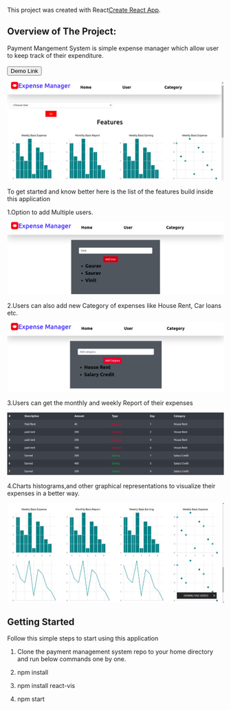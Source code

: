 

This project was created  with  React[Create React App](https://github.com/facebook/create-react-app).


## Overview of The Project:
Payment Mangement System is simple expense manager which allow user to keep track of their expenditure.
<br>
<br>
<a href =  "https://payment-management-system.netlify.app/#/">
  <button style = "background:red,padding:5px">Demo Link</button>
</a>
<p> <img src  = "/payment-management-system/public/home.png"> </p>

To get started and know better here is the list of the features build inside this application

1.Option to add Multiple users.
<p> <img src  = "/payment-management-system/public/user.png"> </p>

2.Users can also add new Category of expenses  like House Rent, Car loans etc.
<p> <img src  = "/payment-management-system/public/category.png"> </p>

3.Users can get the monthly and weekly Report of their expenses
<p> <img src  = "/payment-management-system/public/expense.png"> </p>

4.Charts  histograms,and other graphical representations to visualize their expenses in a better way.
<p> <img src  = "/payment-management-system/public/graph.png"> </p>




## Getting Started

Follow this simple steps to start using this application

1.   Clone the payment management system repo to your home directory and run below commands one by one.

2.   npm install

3.   npm install react-vis

4.   npm start


